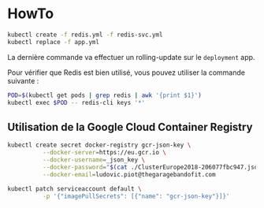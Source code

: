 # HowTo

```bash
kubectl create -f redis.yml -f redis-svc.yml
kubectl replace -f app.yml
```

La dernière commande va effectuer un rolling-update sur le ``deployment`` app.

Pour vérifier que Redis est bien utilisé, vous pouvez utiliser la commande suivante :

```bash
POD=$(kubectl get pods | grep redis | awk '{print $1}')
kubectl exec $POD -- redis-cli keys '*'
```

## Utilisation de la Google Cloud Container Registry

```bash
kubectl create secret docker-registry gcr-json-key \
          --docker-server=https://eu.gcr.io \
          --docker-username=_json_key \
          --docker-password="$(cat ./ClusterEurope2018-206077fbc947.json)" \
          --docker-email=ludovic.piot@thegaragebandofit.com

kubectl patch serviceaccount default \
          -p '{"imagePullSecrets": [{"name": "gcr-json-key"}]}'
```